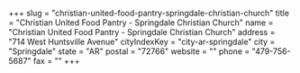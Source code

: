 +++
slug = "christian-united-food-pantry-springdale-christian-church"
title = "Christian United Food Pantry - Springdale Christian Church"
name = "Christian United Food Pantry - Springdale Christian Church"
address = "714 West Huntsville Avenue"
cityIndexKey = "city-ar-springdale"
city = "Springdale"
state = "AR"
postal = "72766"
website = ""
phone = "479-756-5687"
fax = ""
+++
